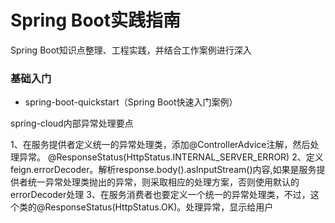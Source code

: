 # Spring Boot实践指南

Spring Boot知识点整理、工程实践，并结合工作案例进行深入


### 基础入门

* spring-boot-quickstart（Spring Boot快速入门案例）






spring-cloud内部异常处理要点

1、在服务提供者定义统一的异常处理类，添加@ControllerAdvice注解，然后处理异常。	@ResponseStatus(HttpStatus.INTERNAL_SERVER_ERROR)
2、定义feign.errorDecoder。解析response.body().asInputStream()内容,如果是服务提供者统一异常处理类抛出的异常，则采取相应的处理方案，否则使用默认的errorDecoder处理
3、在服务消费者也要定义一个统一的异常处理类，不过，这个类的@ResponseStatus(HttpStatus.OK)。处理异常，显示给用户
